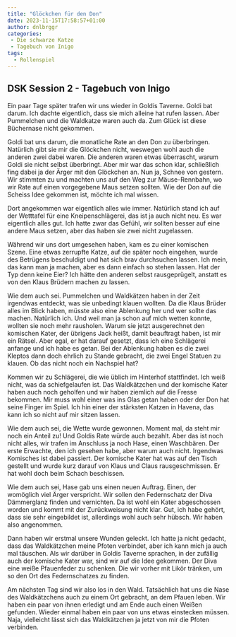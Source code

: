 ```yaml
---
title: "Glöckchen für den Don"
date: 2023-11-15T17:58:57+01:00
author: dnlbrggr
categories:
 - Die schwarze Katze
 - Tagebuch von Inigo
tags:
  - Rollenspiel
---
```


## DSK Session 2 - Tagebuch von Inigo

Ein paar Tage später trafen wir uns wieder in Goldis Taverne. Goldi bat darum. Ich dachte eigentlich, dass sie mich alleine hat rufen lassen. Aber Pummelchen und die Waldkatze waren auch da. Zum Glück ist diese Büchernase nicht gekommen.

Goldi bat uns darum, die monatliche Rate an den Don zu überbringen. Natürlich gibt sie mir die Glöckchen nicht, weswegen wohl auch die anderen zwei dabei waren. Die anderen waren etwas überrascht, warum Goldi sie nicht selbst überbringt. Aber mir war das schon klar, schließlich fing dabei ja der Ärger mit den Glöckchen an. Nun ja, Schnee von gestern. Wir stimmten zu und machten uns auf den Weg zur Mäuse-Rennbahn, wo wir Rate auf einen vorgegebene Maus setzen sollten. Wie der Don auf die Scheiss Idee gekommen ist, möchte ich mal wissen.

Dort angekommen war eigentlich alles wie immer. Natürlich stand ich auf der Wetttafel für eine Kneipenschlägerei, das ist ja auch nicht neu. Es war eigentlich alles gut. Ich hatte zwar das Gefühl, wir sollten besser auf eine andere Maus setzen, aber das haben sie zwei nicht zugelassen. 

Während wir uns dort umgesehen haben, kam es zu einer komischen Szene. Eine etwas zerrupfte Katze, auf die später noch eingehen, wurde des Betrügens beschuldigt und hat sich brav durchsuchen lassen. Ich mein, das kann man ja machen, aber es dann einfach so stehen lassen. Hat der Typ denn keine Eier? Ich hätte den anderen selbst rausgeprügelt, anstatt es von den Klaus Brüdern machen zu lassen.

Wie dem auch sei. Pummelchen und Waldkätzen haben in der Zeit irgendwas entdeckt, was sie unbedingt klauen wollten. Da die Klaus Brüder alles im Blick haben, müsste also eine Ablenkung her und wer sollte das machen. Natürlich ich. Und weil man ja schon auf mich wetten konnte, wollten sie noch mehr rausholen. Warum sie jetzt ausgerechnet den komischen Kater, der übrigens Jack heißt, damit beauftragt haben, ist mir ein Rätsel. Aber egal, er hat darauf gesetzt, dass ich eine Schlägerei anfange und ich habe es getan. Bei der Ablenkung haben es die zwei Kleptos dann doch ehrlich zu Stande gebracht, die zwei Engel Statuen zu klauen. Ob das nicht noch ein Nachspiel hat?

Kommen wir zu Schlägerei, die wie üblich im Hinterhof stattfindet. Ich weiß nicht, was da schiefgelaufen ist. Das Waldkätzchen und der komische Kater haben auch noch geholfen und wir haben ziemlich auf die Fresse bekommen. Mir muss wohl einer was ins Glas getan haben oder der Don hat seine Finger im Spiel. Ich hin einer der stärksten Katzen in Havena, das kann ich so nicht auf mir sitzen lassen.

Wie dem auch sei, die Wette wurde gewonnen. Moment mal, da steht mir noch ein Anteil zu! Und Goldis Rate würde auch bezahlt. Aber das ist noch nicht alles, wir trafen im Anschluss ja noch Hase, einen Waschbären. Der erste Erwachte, den ich gesehen habe, aber warum auch nicht. Irgendwas Komisches ist dabei passiert. Der komische Kater hat was auf den Tisch gestellt und wurde kurz darauf von Klaus und Claus rausgeschmissen. Er hat wohl doch beim Schach beschissen.

Wie dem auch sei, Hase gab uns einen neuen Auftrag. Einen, der womöglich viel Ärger verspricht. Wir sollen den Federnschatz der Diva Dämmerglanz finden und vernichten. Da ist wohl ein Kater abgeschossen worden und kommt mit der Zurückweisung nicht klar. Gut, ich habe gehört, dass sie sehr eingebildet ist, allerdings wohl auch sehr hübsch. Wir haben also angenommen.

Dann haben wir erstmal unsere Wunden geleckt. Ich hatte ja nicht gedacht, dass das Waldkätzchen meine Pfoten verbindet, aber ich kann mich ja auch mal täuschen. Als wir darüber in Goldis Taverne sprachen, in der zufällig auch der komische Kater war, sind wir auf die Idee gekommen. Der Diva eine weiße Pfauenfeder zu schenken. Die wir vorher mit Likör tränken, um so den Ort des Federnschatzes zu finden. 

Am nächsten Tag sind wir also los in den Wald. Tatsächlich hat uns die Nase des Waldkätzchens auch zu einem Ort gebracht, an dem Pfauen leben. Wir haben ein paar von ihnen erledigt und am Ende auch einen Weißen gefunden. Wieder einmal haben ein paar von uns etwas einstecken müssen. Naja, vielleicht lässt sich das Waldkätzchen ja jetzt von mir die Pfoten verbinden.
